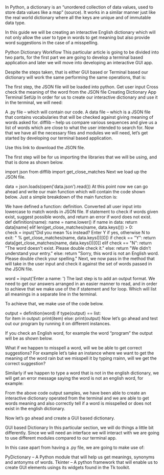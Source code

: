 In Python, a dictionary is an “unordered collection of data values, used to store data values like a map” (source). It works in a similar manner just like the real world dictionary where all the keys are unique and of immutable data type.

In this guide we will be creating an interactive English dictionary which will not only allow the user to type in words to get meaning but also provide word suggestions in the case of a misspelling.

Python Dictionary Workflow
This particular article is going to be divided into two parts, for the first part we are going to develop a terminal based application and later we will move into developing an interactive GUI app.

Despite the steps taken, that is either GUI based or Terminal based our dictionary will work the same performing the same operations, that is:

The first step, the JSON file will be loaded into python.
Get user input
Cross check the meaning of the word from the JSON file
Creating Dictionary App
Terminal SetUp
In order for us to create our interactive dictionary and use it in the terminal, we will need:

A .py file – which will contain our code.
A data file – which is a JSON file that contains vocabularies that will be checked against giving meaning of words asked for.
difflib – help us compare various sequences and give us a list of words which are close to what the user intended to search for. 
Now that we have all the necessary files and modules we will need, let’s get started by developing our terminal based application.

Use this link to download the JSON file.

The first step will be for us importing the libraries that we will be using, and that is done as shown below.

import json
from difflib import get_close_matches
Next we load up the JSON file.

data = json.loads(open('data.json').read())
At this point now we can go ahead and write our main function which will contain the code shown below. Just a simple breakdown of the main function is:

We have defined a function: definition.
Converted all user input into lowercase to match words in JSON file.
If statement to check if words given exist, suggest possible words, and return an error if word does not exist.
def definition(name):
    name = name.lower()
    if name in data:
        return data[name]
    elif len(get_close_matches(name, data.keys())) > 0:      
        check = input("Did you mean %s instead? Enter Y if yes, otherwise N to exit: " %
                      get_close_matches(name, data.keys())[0])
        if check == "Y":
            return data[get_close_matches(name, data.keys())[0]]
        elif check == "N":
            return "The word doesn't exist. Please double check it."
        else:
            return "We didn't understand your entry."
    else:
        return "Sorry, this word is not an English word. Please double check your spelling."
Next, we now pass in the method that will take in the user input and check it against the set of words passed in the  JSON file.

word = input('Enter a name: ')
The last step is to add an output format. We need to get our answers arranged in an easier manner to read, and in order to achieve that we make use of the if statement and for loop. Which will list all meanings in a separate line in the terminal.

To achieve that, we make use of the code below.

output = definition(word)
if type(output) == list:  
    for item in output:
        print(item)
else:
    print(output)
Now let’s go ahead and test out our program by running it on different instances.

If you check an English word, for example the word “program” the output will be as shown below.


What if we happen to misspell a word, will we be able to get correct suggestions? For example let’s take an instance where we want to get the meaning of the word rain but we misspell it by typing rrainn, will we get the correct suggestion?


Similarly if we happen to type a word that is not in the english dictionary, we will get an error message saying the word is not an english word, for example:


From the above code output samples, we have been able to create an interactive dictionary operated from the terminal and we are able to get words meaning and also correctly tell if a word is misspelled or does not exist in the english dictionary.

Now let’s go ahead and create a GUI based dictionary.

GUI based Dictionary 
In this particular section, we will do things a little bit differently. Since we will need an interface we will interact with we are going to use different modules compared to our terminal app.

In this case apart from having a .py file, we are going to make use of:

PyDictionary – A Python module that will help us get meanings, synonyms and antonyms of words.
Tkinter – A python framework that will enable us to create GUI elements usings its widgets found in the Tk toolkit.
